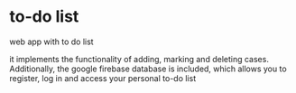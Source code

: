 # to-do list
web app with to do list


it implements the functionality of adding, marking and deleting cases. Additionally, the google firebase database is included, which allows you to register, log in and access your personal to-do list

